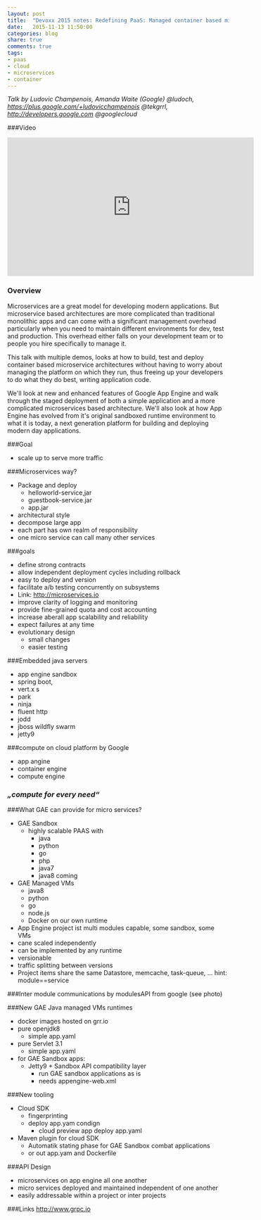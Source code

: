 ```yaml
---
layout: post
title:  "Devoxx 2015 notes: Redefining PaaS: Managed container based microservices on Google App Engine"
date:   2015-11-13 11:50:00
categories: blog
share: true
comments: true
tags:
- paas
- cloud
- microservices
- container
---
```


*Talk by Ludovic Champenois, Amanda Waite (Google)
    @ludoch, <https://plus.google.com/+ludovicchampenois>
    @tekgrrl, <http://developers.google.com>
    @googlecloud*

###Video
<iframe width="560" height="315" src="https://www.youtube.com/embed/aKUlu9-psZo" frameborder="0" allowfullscreen></iframe>

### Overview
Microservices are a great model for developing modern applications. But microservice based architectures are more complicated than traditional monolithic apps and can come with a significant management overhead particularly when you need to maintain different environments for dev, test and production. This overhead either falls on your development team or to people you hire specifically to manage it.

This talk with multiple demos, looks at how to build, test and deploy container based microservice architectures without having to worry about managing the platform on which they run, thus freeing up your developers to do what they do best, writing application code.

We'll look at new and enhanced features of Google App Engine and walk through the staged deployment of both a simple application and a more complicated microservices based architecture. We'll also look at how App Engine has evolved from it's original sandboxed runtime environment to what it is today, a next generation platform for building and deploying modern day applications.

###Goal
- scale up to serve more traffic

###Microservices way?
- Package and deploy
    - helloworld-service,jar
    - guestbook-service.jar
    - app.jar
- architectural style
- decompose large app
- each part has own realm of responsibility
- one micro service can call many other services

###goals
- define strong contracts
- allow independent deployment cycles including rollback
- easy to deploy and version
- facilitate a/b testing concurrently on subsystems
- Link: http://microservices.io
- improve clarity of logging and monitoring
- provide fine-grained quota and cost accounting
- increase aberall app scalability and reliability
- expect failures at any time
- evolutionary design
    - small changes
    - easier testing

###Embedded java servers
- app engine sandbox
- spring boot,
-  vert.x s
- park
- ninja
- fluent http
- jodd
- jboss wildfly swarm
- jetty9

###compute on cloud platform by Google
- app angine
- container engine
- compute engine

### *„compute for every need“*

###What GAE can provide for micro services?
- GAE Sandbox
    - highly scalable PAAS with
        - java
        - python
        - go
        - php
        - java7
        - java8 coming
- GAE Managed VMs
    - java8
    - python
    - go
    - node.js
    - Docker on our own runtime
- App Engine project ist multi modules capable, some sandbox, some VMs
- cane scaled independently
- can be implemented by any runtime
- versionable
- traffic splitting between versions
- Project items share the same Datastore, memcache, task-queue, …
hint: module==service

###Inter module communications by modulesAPI from google (see photo)

###New GAE Java managed VMs runtimes
- docker images hosted on grr.io
- pure openjdk8
    - simple app.yaml
- pure Servlet 3.1
    - simple app.yaml
- for GAE Sandbox apps:
    - Jetty9 + Sandbox API compatibility layer
        - run GAE sandbox applications as is
        - needs appengine-web.xml

###New tooling
- Cloud SDK
    - fingerprinting
    - deploy app.yam condign
        - cloud preview app deploy app.yaml
- Maven plugin for cloud SDK
    - Automatik stating phase for GAE Sandbox combat applications
    - or out app.yam and Dockerfile

###API Design
- microservices on app engine all one another
- micro services deployed and maintained independent of one another
- easily addressable within a project or inter projects

###Links
<http://www.grpc.io>
